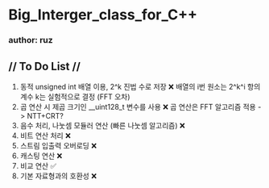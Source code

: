 # Big_Interger_class_for_C++
### author: ruz

## // To Do List //

1.	동적 unsigned int 배열 이용, 2^k 진법 수로 저장 ❌
	배열의 i번 원소는 2^k^i 항의 계수
	k는 실험적으로 결정 (FFT 오차)
2.	곱 연산 시 제곱 크기인 __uint128_t 변수를 사용 ❌
	곱 연산은 FFT 알고리즘 적용 -> NTT+CRT?
3.	음수 처리, 나눗셈 모듈러 연산 (빠른 나눗셈 알고리즘) ❌
4.	비트 연산 처리 ❌
5.	스트림 입출력 오버로딩 ❌
6.	캐스팅 연산 ❌
7.	비교 연산 ✅
8.	기본 자료형과의 호환성 ❌

